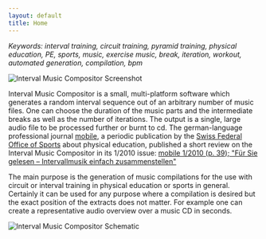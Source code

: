 ```yaml
---
layout: default
title: Home
---
```


_*Keywords:* interval training, circuit training, pyramid training, physical education, PE, sports, music, exercise music, break, iteration, workout, automated generation, compilation, bpm_

![Interval Music Compositor Screenshot](/interval-music-compositor/img/imc_screenshot_small.jpg)

Interval Music Compositor is a small, multi-platform software which generates a random interval sequence out of an arbitrary number of music files. One can choose the duration of the music parts and the intermediate breaks as well as the number of iterations. The output is a single, large audio file to be processed further or burnt to cd.
The german-language professional journal [mobile](http://www.mobilesport.ch/), a periodic publication by the [Swiss Federal Office of Sports](http://www.baspo.admin.ch/) about physical education, published a short review on the Interval Music Compositor in its 1/2010 issue:
[mobile 1/2010 (p. 39); "Für Sie gelesen – Intervallmusik einfach zusammenstellen"](/interval-music-compositor/img/mobile_2010_01_d_s39_mediathek_interval_music_compositor.pdf)

The main purpose is the generation of music compilations for the use with circuit or interval training in physical education or sports in general. Certainly it can be used for any purpose where a compilation is desired but the exact position of the extracts does not matter. For example one can create a representative audio overview over a music CD in seconds.

![Interval Music Compositor Schematic](/interval-music-compositor/img/imc_schematic.png)
